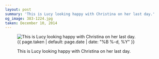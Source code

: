 ```yaml
---
layout: post
summary: 'This is Lucy looking happy with Christina on her last day.'
og_image: 383-1224.jpg
taken: December 10, 2014
---
```


<figure class="post" data-src="{{ site.assets_url }}/{{ page.og_image }}">
<img alt="This is Lucy looking happy with Christina on her last day." sizes="(min-width: 700px) 50vw, calc(100vw - 2rem)" src="{{ site.assets_url }}/383-612.jpg" srcset="{{ site.assets_url }}/383-1224.jpg 1224w, {{ site.assets_url }}/383-918.jpg 918w, {{ site.assets_url }}/383-612.jpg 612w, {{ site.assets_url }}/383-306.jpg 306w"/>
<figcaption>
<time>{{ page.taken | default: page.date | date: "%B %-d, %Y" }}</time>
<p>This is Lucy looking happy with Christina on her last day.</p>
</figcaption>
</figure>
